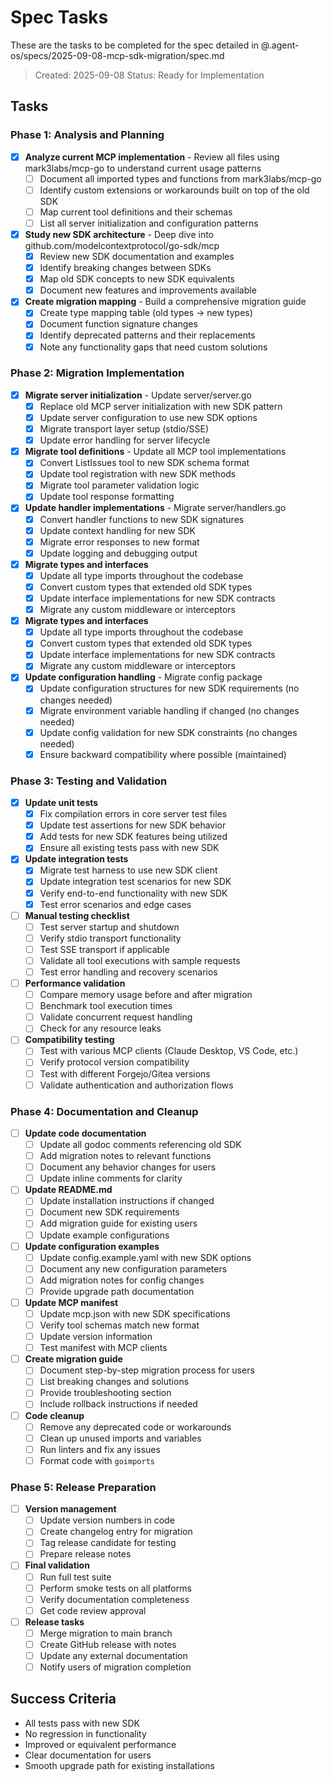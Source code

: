 # Spec Tasks

These are the tasks to be completed for the spec detailed in @.agent-os/specs/2025-09-08-mcp-sdk-migration/spec.md

> Created: 2025-09-08
> Status: Ready for Implementation

## Tasks

### Phase 1: Analysis and Planning

- [x] **Analyze current MCP implementation** - Review all files using mark3labs/mcp-go to understand current usage patterns
  - [ ] Document all imported types and functions from mark3labs/mcp-go
  - [ ] Identify custom extensions or workarounds built on top of the old SDK
  - [ ] Map current tool definitions and their schemas
  - [ ] List all server initialization and configuration patterns

- [x] **Study new SDK architecture** - Deep dive into github.com/modelcontextprotocol/go-sdk/mcp
   - [x] Review new SDK documentation and examples
   - [x] Identify breaking changes between SDKs
   - [x] Map old SDK concepts to new SDK equivalents
   - [x] Document new features and improvements available

- [x] **Create migration mapping** - Build a comprehensive migration guide
   - [x] Create type mapping table (old types → new types)
   - [x] Document function signature changes
   - [x] Identify deprecated patterns and their replacements
   - [x] Note any functionality gaps that need custom solutions

### Phase 2: Migration Implementation

- [x] **Migrate server initialization** - Update server/server.go
   - [x] Replace old MCP server initialization with new SDK pattern
   - [x] Update server configuration to use new SDK options
   - [x] Migrate transport layer setup (stdio/SSE)
   - [x] Update error handling for server lifecycle

- [x] **Migrate tool definitions** - Update all MCP tool implementations
   - [x] Convert ListIssues tool to new SDK schema format
   - [x] Update tool registration with new SDK methods
   - [x] Migrate tool parameter validation logic
   - [x] Update tool response formatting

- [x] **Update handler implementations** - Migrate server/handlers.go
   - [x] Convert handler functions to new SDK signatures
   - [x] Update context handling for new SDK
   - [x] Migrate error responses to new format
   - [x] Update logging and debugging output

- [x] **Migrate types and interfaces**
   - [x] Update all type imports throughout the codebase
   - [x] Convert custom types that extended old SDK types
   - [x] Update interface implementations for new SDK contracts
   - [x] Migrate any custom middleware or interceptors

 - [x] **Migrate types and interfaces**
    - [x] Update all type imports throughout the codebase
    - [x] Convert custom types that extended old SDK types
    - [x] Update interface implementations for new SDK contracts
    - [x] Migrate any custom middleware or interceptors

 - [x] **Update configuration handling** - Migrate config package
    - [x] Update configuration structures for new SDK requirements (no changes needed)
    - [x] Migrate environment variable handling if changed (no changes needed)
    - [x] Update config validation for new SDK constraints (no changes needed)
    - [x] Ensure backward compatibility where possible (maintained)

### Phase 3: Testing and Validation

 - [x] **Update unit tests**
    - [x] Fix compilation errors in core server test files
    - [x] Update test assertions for new SDK behavior
    - [x] Add tests for new SDK features being utilized
    - [x] Ensure all existing tests pass with new SDK

 - [x] **Update integration tests**
   - [x] Migrate test harness to use new SDK client
   - [x] Update integration test scenarios for new SDK
   - [x] Verify end-to-end functionality with new SDK
   - [x] Test error scenarios and edge cases

- [ ] **Manual testing checklist**
  - [ ] Test server startup and shutdown
  - [ ] Verify stdio transport functionality
  - [ ] Test SSE transport if applicable
  - [ ] Validate all tool executions with sample requests
  - [ ] Test error handling and recovery scenarios

- [ ] **Performance validation**
  - [ ] Compare memory usage before and after migration
  - [ ] Benchmark tool execution times
  - [ ] Validate concurrent request handling
  - [ ] Check for any resource leaks

- [ ] **Compatibility testing**
  - [ ] Test with various MCP clients (Claude Desktop, VS Code, etc.)
  - [ ] Verify protocol version compatibility
  - [ ] Test with different Forgejo/Gitea versions
  - [ ] Validate authentication and authorization flows

### Phase 4: Documentation and Cleanup

- [ ] **Update code documentation**
  - [ ] Update all godoc comments referencing old SDK
  - [ ] Add migration notes to relevant functions
  - [ ] Document any behavior changes for users
  - [ ] Update inline comments for clarity

- [ ] **Update README.md**
  - [ ] Update installation instructions if changed
  - [ ] Document new SDK requirements
  - [ ] Add migration guide for existing users
  - [ ] Update example configurations

- [ ] **Update configuration examples**
  - [ ] Update config.example.yaml with new SDK options
  - [ ] Document any new configuration parameters
  - [ ] Add migration notes for config changes
  - [ ] Provide upgrade path documentation

- [ ] **Update MCP manifest**
  - [ ] Update mcp.json with new SDK specifications
  - [ ] Verify tool schemas match new format
  - [ ] Update version information
  - [ ] Test manifest with MCP clients

- [ ] **Create migration guide**
  - [ ] Document step-by-step migration process for users
  - [ ] List breaking changes and solutions
  - [ ] Provide troubleshooting section
  - [ ] Include rollback instructions if needed

- [ ] **Code cleanup**
  - [ ] Remove any deprecated code or workarounds
  - [ ] Clean up unused imports and variables
  - [ ] Run linters and fix any issues
  - [ ] Format code with `goimports`

### Phase 5: Release Preparation

- [ ] **Version management**
  - [ ] Update version numbers in code
  - [ ] Create changelog entry for migration
  - [ ] Tag release candidate for testing
  - [ ] Prepare release notes

- [ ] **Final validation**
  - [ ] Run full test suite
  - [ ] Perform smoke tests on all platforms
  - [ ] Verify documentation completeness
  - [ ] Get code review approval

- [ ] **Release tasks**
  - [ ] Merge migration to main branch
  - [ ] Create GitHub release with notes
  - [ ] Update any external documentation
  - [ ] Notify users of migration completion

## Success Criteria

- All tests pass with new SDK
- No regression in functionality
- Improved or equivalent performance
- Clear documentation for users
- Smooth upgrade path for existing installations
